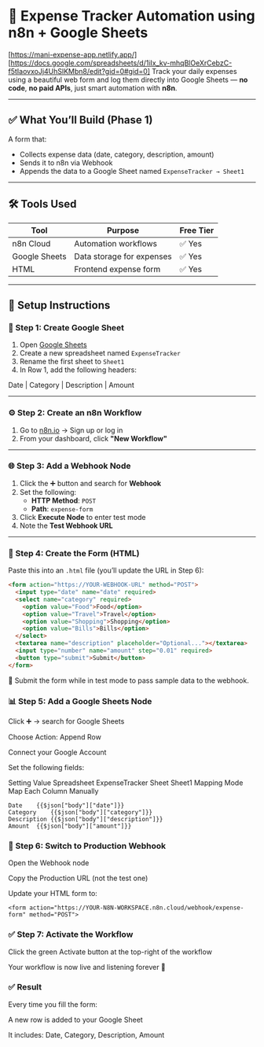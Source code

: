# 📘 Expense Tracker Automation using n8n + Google Sheets
[https://mani-expense-app.netlify.app/]
[https://docs.google.com/spreadsheets/d/1iIx_kv-mhqBlOeXrCebzC-f5tIaovxoJj4UhSlKMbn8/edit?gid=0#gid=0]
Track your daily expenses using a beautiful web form and log them directly into Google Sheets — **no code**, **no paid APIs**, just smart automation with **n8n**.

---

## ✅ What You’ll Build (Phase 1)

A form that:

- Collects expense data (date, category, description, amount)  
- Sends it to n8n via Webhook  
- Appends the data to a Google Sheet named `ExpenseTracker → Sheet1`

---

## 🛠 Tools Used

| Tool           | Purpose                         | Free Tier |
|----------------|----------------------------------|-----------|
| n8n Cloud      | Automation workflows             | ✅ Yes     |
| Google Sheets  | Data storage for expenses        | ✅ Yes     |
| HTML           | Frontend expense form            | ✅ Yes     |

---

## 🔧 Setup Instructions

### 📄 Step 1: Create Google Sheet

1. Open [Google Sheets](https://sheets.google.com)
2. Create a new spreadsheet named `ExpenseTracker`
3. Rename the first sheet to `Sheet1`
4. In Row 1, add the following headers:

Date | Category | Description | Amount



---

### ⚙️ Step 2: Create an n8n Workflow

1. Go to [n8n.io](https://n8n.io) → Sign up or log in
2. From your dashboard, click **"New Workflow"**

---

### 🌐 Step 3: Add a Webhook Node

1. Click the ➕ button and search for **Webhook**
2. Set the following:
   - **HTTP Method**: `POST`
   - **Path**: `expense-form`
3. Click **Execute Node** to enter test mode
4. Note the **Test Webhook URL**

---

### 📝 Step 4: Create the Form (HTML)

Paste this into an `.html` file (you’ll update the URL in Step 6):

```html
<form action="https://YOUR-WEBHOOK-URL" method="POST">
  <input type="date" name="date" required>
  <select name="category" required>
    <option value="Food">Food</option>
    <option value="Travel">Travel</option>
    <option value="Shopping">Shopping</option>
    <option value="Bills">Bills</option>
  </select>
  <textarea name="description" placeholder="Optional..."></textarea>
  <input type="number" name="amount" step="0.01" required>
  <button type="submit">Submit</button>
</form>

```

🔄 Submit the form while in test mode to pass sample data to the webhook.

### 📊 Step 5: Add a Google Sheets Node
Click ➕ → search for Google Sheets

Choose Action: Append Row

Connect your Google Account

Set the following fields:

Setting	Value
Spreadsheet	ExpenseTracker
Sheet	Sheet1
Mapping Mode	Map Each Column Manually
```
Date	{{$json["body"]["date"]}}
Category	{{$json["body"]["category"]}}
Description	{{$json["body"]["description"]}}
Amount	{{$json["body"]["amount"]}}
```
### 🚀 Step 6: Switch to Production Webhook
Open the Webhook node

Copy the Production URL (not the test one)

Update your HTML form to:
```
<form action="https://YOUR-N8N-WORKSPACE.n8n.cloud/webhook/expense-form" method="POST">
```
  
### ✅ Step 7: Activate the Workflow
Click the green Activate button at the top-right of the workflow

Your workflow is now live and listening forever 🎉

### ✅ Result
Every time you fill the form:

A new row is added to your Google Sheet

It includes: Date, Category, Description, Amount
